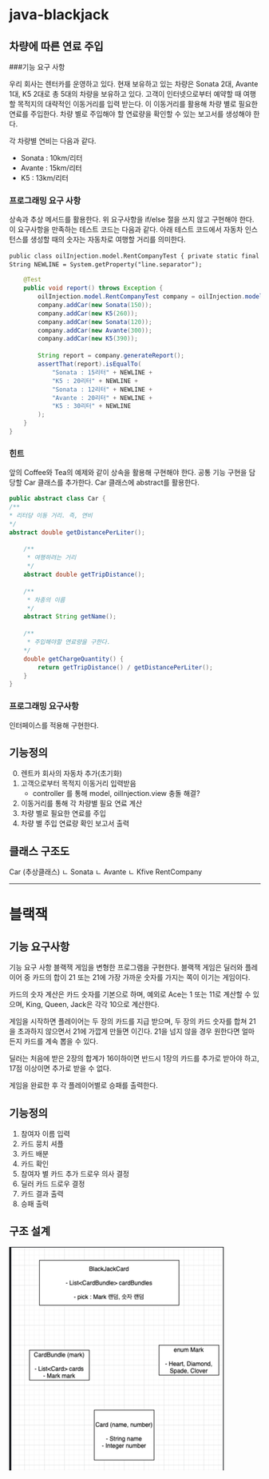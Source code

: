 # java-blackjack

## 차량에 따른 연료 주입
###기능 요구 사항

우리 회사는 렌터카를 운영하고 있다. 현재 보유하고 있는 차량은 Sonata 2대, Avante 1대, K5 2대로 총 5대의 차량을 보유하고 있다. 고객이 인터넷으로부터 예약할 때 여행할 목적지의 대략적인 이동거리를 입력 받는다. 이 이동거리를 활용해 차량 별로 필요한 연료를 주입한다. 차량 별로 주입해야 할 연료량을 확인할 수 있는 보고서를 생성해야 한다.

각 차량별 연비는 다음과 같다.

* Sonata : 10km/리터
* Avante : 15km/리터
* K5 : 13km/리터

### 프로그래밍 요구 사항
  상속과 추상 메서드를 활용한다.
  위 요구사항을 if/else 절을 쓰지 않고 구현해야 한다.
  이 요구사항을 만족하는 테스트 코드는 다음과 같다.
  아래 테스트 코드에서 자동차 인스턴스를 생성할 때의 숫자는 자동차로 여행할 거리를 의미한다.

`public class oilInjection.model.RentCompanyTest {
private static final String NEWLINE = System.getProperty("line.separator");`

```java
    @Test
    public void report() throws Exception {
        oilInjection.model.RentCompanyTest company = oilInjection.model.RentCompanyTest.create(); // factory method를 사용해 생성
        company.addCar(new Sonata(150));
        company.addCar(new K5(260));
        company.addCar(new Sonata(120));
        company.addCar(new Avante(300));
        company.addCar(new K5(390));

        String report = company.generateReport();
        assertThat(report).isEqualTo(
            "Sonata : 15리터" + NEWLINE +
            "K5 : 20리터" + NEWLINE +
            "Sonata : 12리터" + NEWLINE +
            "Avante : 20리터" + NEWLINE +
            "K5 : 30리터" + NEWLINE
        );
    }
}
```
### 힌트
앞의 Coffee와 Tea의 예제와 같이 상속을 활용해 구현해야 한다.
공통 기능 구현을 담당할 Car 클래스를 추가한다. Car 클래스에 abstract를 활용한다.
```java
public abstract class Car {
/**
* 리터당 이동 거리. 즉, 연비
*/
abstract double getDistancePerLiter();

    /**
     * 여행하려는 거리
     */
    abstract double getTripDistance();
    
    /**
     * 차종의 이름
     */
    abstract String getName();

    /**
     * 주입해야할 연료량을 구한다.
    */
    double getChargeQuantity() {
        return getTripDistance() / getDistancePerLiter();
    }
}

```
### 프로그래밍 요구사항
인터페이스를 적용해 구현한다.

## 기능정의
0. 렌트카 회사의 자동차 추가(초기화)
1. 고객으로부터 목적지 이동거리 입력받음
   - controller 를 통해 model, oilInjection.view 충돌 해결?
2. 이동거리를 통해 각 차량별 필요 연료 계산
3. 차량 별로 필요한 연료를 주입
4. 차량 별 주입 연료량 확인 보고서 출력

## 클래스 구조도

Car (추상클래스)
ㄴ Sonata
ㄴ Avante
ㄴ Kfive
RentCompany

---

# 블랙잭

## 기능 요구사항
기능 요구 사항
블랙잭 게임을 변형한 프로그램을 구현한다. 블랙잭 게임은 딜러와 플레이어 중 카드의 합이 21 또는 21에 가장 가까운 숫자를 가지는 쪽이 이기는 게임이다.

카드의 숫자 계산은 카드 숫자를 기본으로 하며, 예외로 Ace는 1 또는 11로 계산할 수 있으며, King, Queen, Jack은 각각 10으로 계산한다.

게임을 시작하면 플레이어는 두 장의 카드를 지급 받으며, 두 장의 카드 숫자를 합쳐 21을 초과하지 않으면서 21에 가깝게 만들면 이긴다. 21을 넘지 않을 경우 원한다면 얼마든지 카드를 계속 뽑을 수 있다.

딜러는 처음에 받은 2장의 합계가 16이하이면 반드시 1장의 카드를 추가로 받아야 하고, 17점 이상이면 추가로 받을 수 없다.

게임을 완료한 후 각 플레이어별로 승패를 출력한다.


## 기능정의

1. 참여자 이름 입력
2. 카드 뭉치 셔플
3. 카드 배분
4. 카드 확인
5. 참여자 별 카드 추가 드로우 의사 결정
6. 딜러 카드 드로우 결정
7. 카드 결과 출력
8. 승패 출력


## 구조 설계

        
            
    
![img.png](img.png)